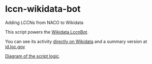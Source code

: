 # lccn-wikidata-bot
Adding LCCNs from NACO to Wikidata

This script powers the [Wikidata LccnBot](https://www.wikidata.org/wiki/User:LccnBot). 

You can see its activity [directly on Wikidata](https://www.wikidata.org/wiki/Special:Contributions/LccnBot) and a summary version at [id.loc.gov](https://id.loc.gov/loads/lccnbot/)

[Diagram of the script logic](documentation/README.md).




